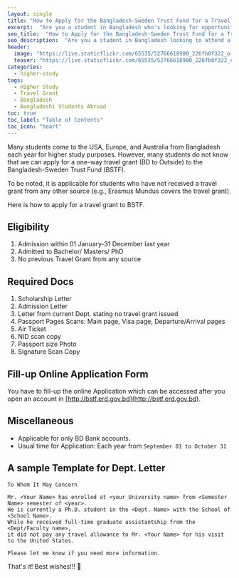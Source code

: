 ```yaml
---
layout: single
title: "How to Apply for the Bangladesh-Sweden Trust Fund for a Travel Grant (BD students only)"
excerpt:  "Are you a student in Bangladesh who's looking for opportunities to travel abroad? The Bangladesh-Sweden Trust Fund for Research and Development (BSTF) offers travel grants to Bangladeshi students who want to attend conferences, workshops, or training programs outside of Bangladesh. In this post, I'll walk you through the steps to apply for a travel grant from the BSTF, including eligibility criteria, application requirements, and deadlines."
seo_title:  "How to Apply for the Bangladesh-Sweden Trust Fund for a Travel Grant (BD students only)"
seo_description:  "Are you a student in Bangladesh looking to attend a conference or training program outside of the country? The Bangladesh-Sweden Trust Fund for Research and Development (BSTF) offers travel grants to Bangladeshi students. In this post, I'll show you how to apply for a travel grant from the BSTF, including eligibility criteria, application requirements, and deadlines."
header:
  image: "https://live.staticflickr.com/65535/52766618900_226fb0f322_o.png"
  teaser: "https://live.staticflickr.com/65535/52766618900_226fb0f322_o.png"
categories:
  - higher-study
tags:
  - Higher Study
  - Travel Grant
  - Bangladesh
  - Bangladeshi Students Abroad
toc: true
toc_label: "Table of Contents"
toc_icon: "heart"
---
```



Many students come to the USA, Europe, and Australia from Bangladesh each year for higher study purposes. However, many students do not know that we can apply for a one-way travel grant (BD to Outside) to the Bangladesh-Sweden Trust Fund (BSTF).

To be noted, it is applicable for students who have not received a travel grant from any other source (e.g., Erasmus Mundus covers the travel grant).

Here is how to apply for a travel grant to BSTF.


## Eligibility
1. Admission within 01 January-31 December last year
2. Admitted to Bachelor/ Masters/ PhD
3. No previous Travel Grant from any source

## Required Docs

1. Scholarship Letter
2. Admission Letter
3. Letter from current Dept. stating no travel grant issued
4. Passport Pages Scans: Main page, Visa page, Departure/Arrival pages
5. Air Ticket
6. NID scan copy
7. Passport size Photo
8. Signature Scan Copy

## Fill-up Online Application Form
You have to fill-up the online Application which can be accessed after you open an account in [http://bstf.erd.gov.bd](http://bstf.erd.gov.bd).

## Miscellaneous
* Applicable for only BD Bank accounts.
* Usual time for Application: Each year from `September 01 to October 31`

## A sample Template for Dept. Letter
```
To Whom It May Concern 

Mr. <Your Name> has enrolled at <your University name> from <Semester Name> semester of <year>. 
He is currently a Ph.D. student in the <Dept. Name> with the School of <School Name>. 
While he received full-time graduate assistantship from the <Dept/Faculty name>, 
it did not pay any travel allowance to Mr. <Your Name> for his visit to the United States. 

Please let me know if you need more information.
```

That's it! Best wishes!!! 🤘


<!--stackedit_data:
eyJoaXN0b3J5IjpbNTM3MTkwNjYwLC0zMDk5OTAzNjAsLTY1OD
IxMjMzOSwxMjY3MTY4NzkwLDEzMjIwOTk4MDcsMTQ3MzI2Mjk1
NSwtODA5MDc5NDE0LDE3NTM2ODY3ODddfQ==
-->